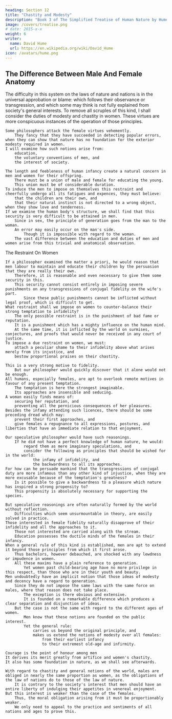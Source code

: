 ```yaml
---
heading: Section 12
title: "Chastity and Modesty"
description: "Book 3 of The Simplified Treatise of Human Nature by Hume"
image: /covers/treatise.png
# date: 2015-x-x
weight: 6
writer:
  name: David Hume
  url: https://en.wikipedia.org/wiki/David_Hume
icon: /avatars/hume.png
---
```




## The Difference Between Male And Female Anatomy

The difficulty in this system on the laws of nature and nations is in the universal approbation or blame:
        which follows their observance or transgression, and
        which some may think is not fully explained from society's general interests.
    To remove all scruples of this kind, I shall consider the duties of modesty and chastity in women.
        These virtues are more conspicuous instances of the operation of those principles.

    Some philosophers attack the female virtues vehemently.
        They fancy that they have succeeded in detecting popular errors, when they can show that nature has no foundation for the exterior modesty required in women.
    I will examine how such notions arise from:
        education,
        the voluntary conventions of men, and
        the interest of society.

    The length and feebleness of human infancy create a natural concern in men and women for their offspring.
        There must be a union of male and female for educating the young.
        This union must be of considerable duration.
    To induce the men to impose on themselves this restraint and cheerfully undergo all its fatigues and expences, they must believe:
        that the children are their own, and
        that their natural instinct is not directed to a wrong object, when they show love and tenderness.
    If we examine the human body's structure, we shall find that this security is very difficult to be attained in men.
        Since in sex, the principle of generation goes from the man to the woman.
        An error may easily occur on the man's side.
            Though it is impossible with regard to the woman.
        The vast difference between the education and duties of men and women arise from this trivial and anatomical observation.


The Restraint On Women

    If a philosopher examined the matter a priori, he would reason that men labour to maintain and educate their children by the persuasion that they are really their own.
        Therefore, it is reasonable and even necessary to give them some security in this.
        This security cannot consist entirely in imposing severe punishments on any transgressions of conjugal fidelity on the wife's part.
            Since these public punishments cannot be inflicted without legal proof, which is difficult to get.
    What restraint shall we impose on women to counter-balance their strong temptation to infidelity?
        The only possible restraint is in the punishment of bad fame or reputation.
        It is a punishment which has a mighty influence on the human mind.
        At the same time, it is inflicted by the world on surmises, conjectures, and proofs that would never be received in any court of justice.
    To impose a due restraint on women, we must:
        attach a peculiar shame to their infidelity above what arises merely from its injustice, and
        bestow proportional praises on their chastity.

    This is a very strong motive to fidelity.
        But our philosopher would quickly discover that it alone would not be enough.
    All humans, especially females, are apt to overlook remote motives in favour of any present temptation.
        The temptation is here the strongest imaginable.
        Its approaches are insensible and seducing.
    A woman easily finds means of:
        securing her reputation, and
        preventing all the pernicious consequences of her pleasures.
    Besides the infamy attending such licences, there should be some preceding dread which may:
        prevent their first approaches, and
        give females a repugnance to all expressions, postures, and liberties that have an immediate relation to that enjoyment.

    Our speculative philosopher would have such reasonings.
        If he did not have a perfect knowledge of human nature, he would:
            regard them as mere imaginary speculations, and
            consider the following as principles that should be wished for in the world:
                the infamy of infidelity, and
                the backwardness to all its approaches.
    For how can he persuade mankind that the transgressions of conjugal duty are more infamous than any other kind of injustice, when they are more excusable because of the temptation's greatness?
        Is it possible to give a backwardness to a pleasure which nature has inspired a strong propensity to?
        This propensity is absolutely necessary for supporting the species.

    But speculative reasonings are often naturally formed by the world without reflection.
        Difficulties which seem unsurmountable in theory, are easily solved in practice.
    Those interested in female fidelity naturally disapprove of their infidelity and all the approaches to it.
        Those not interested are carried along with the stream.
        Education possesses the ductile minds of the females in their infancy.
    When a general rule of this kind is established, men are apt to extend it beyond those principles from which it first arose.
        Thus bachelors, however debauched, are shocked with any lewdness or impudence in women.
        All these maxims have a plain reference to generation.
            Yet women past child-bearing age have no more privilege in this respect, than those who are in their youth and beauty.
    Men undoubtedly have an implicit notion that those ideas of modesty and decency have a regard to generation.
        Since they do not impose the same laws with the same force on males, where that reason does not take place.
            The exception is there obvious and extensive.
            It is founded on a remarkable difference which produces a clear separation and disjunction of ideas.
        But the case is not the same with regard to the different ages of women.
            Men know that these notions are founded on the public interest.
            Yet the general rule:
                carries us beyond the original principle, and
                makes us extend the notions of modesty over all females:
                    from their earliest infancy
                    to their extremest old-age and infirmity.

    Courage is the point of honour among men
    It derives its merit greatly from artifice and women's chastity.
    It also has some foundation in nature, as we shall see afterwards.

    With regard to chastity and general notions of the world, males are obliged in nearly the same proportion as women, as the obligations of the law of nations do to those of the law of nature.
        It is contrary to the society's interest that men should have an entire liberty of indulging their appetites in venereal enjoyment.
    But this interest is weaker than the case of the females.
        Thus, the moral obligation arising from it must be proportionably weaker.
        We only need to appeal to the practice and sentiments of all nations and ages to prove this.

